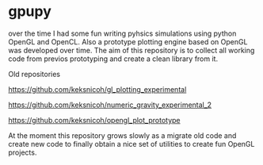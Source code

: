 gpupy
=====
over the time I had some fun writing pyhsics simulations using python
OpenGL and OpenCL. Also a prototype plotting engine based on OpenGL 
was developed over time. The aim of this repository is to collect all
working code from previos prototyping and create a clean library from it. 

Old repositories

https://github.com/keksnicoh/gl_plotting_experimental

https://github.com/keksnicoh/numeric_gravity_experimental_2

https://github.com/keksnicoh/opengl_plot_prototype

At the moment this repository grows slowly as a migrate old code and
create new code to finally obtain a nice set of utilities to create
fun OpenGL projects.